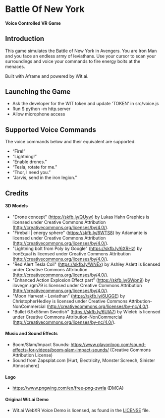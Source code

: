﻿# Battle Of New York
#### Voice Controlled VR Game

## Introduction

This game simulates the Battle of New York in Avengers. You are Iron Man and you face an endless army of leviathans. Use your cursor to scan your surroundings and voice your commands to fire energy bolts at the menaces.

Built with Aframe and powered by Wit.ai.

## Launching the Game

*   Ask the developer for the WIT token and update 'TOKEN' in src/voice.js
*   Run $ python -m http.server
*   Allow microphone access

## Supported Voice Commands

The voice commands below and their equivalent are supported. 

*   “Fire!”
*   “Lightning!”
*   “Enable drones.”
*   “Tesla, rotate for me.”
*   “Thor, I need you.”
*   “Jarvis, send in the iron legion.”

## Credits

#### 3D Models
- "Drone concept" (https://skfb.ly/QUyw) by Lukas Hahn Graphics is licensed under Creative Commons Attribution (http://creativecommons.org/licenses/by/4.0/).
- "Fireball | energy sphere" (https://skfb.ly/6WTS8) by Adamante is licensed under Creative Commons Attribution (http://creativecommons.org/licenses/by/4.0/).
- "Lightning bolt from Poly by Google" (https://skfb.ly/6XRHz) by IronEqual is licensed under Creative Commons Attribution (http://creativecommons.org/licenses/by/4.0/).
- "Red Alert Tesla Coil" (https://skfb.ly/WNEx) by Ashley Aslett is licensed under Creative Commons Attribution (http://creativecommons.org/licenses/by/4.0/).
- "Enhanced Action Explosion Effect part" (https://skfb.ly/6Wpn9) by ilovegm.rgm79 is licensed under Creative Commons Attribution (http://creativecommons.org/licenses/by/4.0/).
- "Moon Harvest - Leviathan" (https://skfb.ly/6UGGE) by ChristopherHedley is licensed under Creative Commons Attribution-NonCommercial (http://creativecommons.org/licenses/by-nc/4.0/).
- "Bullet 6.5x55mm Swedish" (https://skfb.ly/6UIA7) by Wieleb is licensed under Creative Commons Attribution-NonCommercial (http://creativecommons.org/licenses/by-nc/4.0/).


#### Music and Sound Effects
- Boom/Slam/Impact Sounds: https://www.playonloop.com/sound-effects-for-videos/boom-slam-impact-sounds/ (Creative Commons Attribution License)
- Sound from Zapsplat.com [Hurt, Electricity, Monster Screech, Sinister Atmosphere]

#### Logo
- https://www.pngwing.com/en/free-png-zwrla (DMCA)

#### Original Wit.ai Demo
- Wit.ai WebXR Voice Demo is licensed, as found in the [LICENSE](LICENSE) file.
